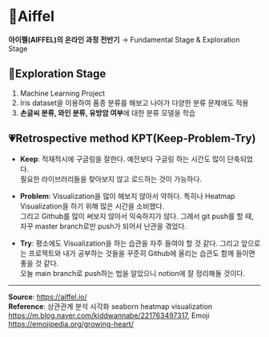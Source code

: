 # 🏫Aiffel
<b>아이펠(AIFFEL)의 온라인 과정 전반기</b> → Fundamental Stage & Exploration Stage



## 🧭Exploration Stage
1. Machine Learning Project
2. Iris dataset을 이용하여 품종 분류를 해보고 나아가 다양한 분류 문제에도 적용
3. <b>손글씨 분류, 와인 분류, 유방암 여부</b>에 대한 분류 모델을 학습

## 💗Retrospective method KPT(Keep-Problem-Try)
+ <b>Keep</b>: 적재적시에 구글링을 잘한다. 예전보다 구글링 하는 시간도 많이 단축되었다.  
필요한 라이브러리들을 찾아보지 않고 로드하는 것이 가능하다.  

+ <b>Problem</b>: Visualization을 많이 해보지 않아서 약하다. 특히나 Heatmap Visualization을 하기 위해 많은 시간을 소비했다.  
그리고 Github를 많이 써보지 않아서 익숙하지가 않다. 그래서 git push를 할 때, 자꾸 master branch로만 push가 되어서 난관을 겪었다.  

+ <b>Try</b>: 평소에도 Visualization을 하는 습관을 자주 들여야 할 것 같다. 그리고 앞으로는 프로젝트와 내가 공부하는 것들을 꾸준히 Github에 올리는 습관도 함께 들이면 좋을 것 같다.  
오늘 main branch로 push하는 법을 알았으니 notion에 잘 정리해둘 것이다.

-----  

**Source**: <https://aiffel.io/>  
**Reference**: 상관관계 분석 시각화 seaborn heatmap visualization <https://m.blog.naver.com/kiddwannabe/221763497317>, Emoji <https://emojipedia.org/growing-heart/>
